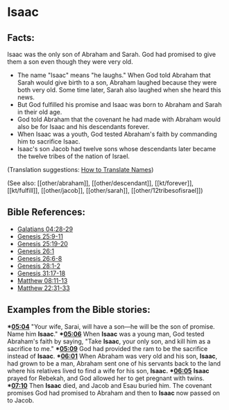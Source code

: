 # Isaac #

## Facts: ##

Isaac was the only son of Abraham and Sarah. God had promised to give them a son even though they were very old.

 * The name "Isaac" means "he laughs." When God told Abraham that Sarah would give birth to a son, Abraham laughed because they were both very old. Some time later, Sarah also laughed when she heard this news.
 * But God fulfilled his promise and Isaac was born to Abraham and Sarah in their old age.
 * God told Abraham that the covenant he had made with Abraham would also be for Isaac and his descendants forever.
 * When Isaac was a youth, God tested Abraham's faith by commanding him to sacrifice Isaac.
 * Isaac's son Jacob had twelve sons whose descendants later became the twelve tribes of the nation of Israel.

(Translation suggestions: [How to Translate Names](en/ta-vol1/translate/man/translate-names))

(See also: [[other/abraham]], [[other/descendant]], [[kt/forever]], [[kt/fulfill]], [[other/jacob]], [[other/sarah]], [[other/12tribesofisrael]])

## Bible References: ##

* [Galatians 04:28-29](en/tn/gal/help/04/28)
* [Genesis 25:9-11](en/tn/gen/help/25/09)
* [Genesis 25:19-20](en/tn/gen/help/25/19)
* [Genesis 26:1](en/tn/gen/help/26/01)
* [Genesis 26:6-8](en/tn/gen/help/26/06)
* [Genesis 28:1-2](en/tn/gen/help/28/01)
* [Genesis 31:17-18](en/tn/gen/help/31/17)
* [Matthew 08:11-13](en/tn/mat/help/08/11)
* [Matthew 22:31-33](en/tn/mat/help/22/31)

## Examples from the Bible stories: ##

  __*[05:04](en/tn/obs/help/05/04)__ "Your wife, Sarai, will have a son—he will be the son of promise. Name him __Isaac__."
  __*[05:06](en/tn/obs/help/05/06)__ When __Isaac__ was a young man, God tested Abraham's faith by saying, "Take __Isaac__, your only son, and kill him as a sacrifice to me."
  __*[05:09](en/tn/obs/help/05/09)__ God had provided the ram to be the sacrifice instead of __Isaac__.
  __*[06:01](en/tn/obs/help/06/01)__ When Abraham was very old and his son, __Isaac__, had grown to be a man, Abraham sent one of his servants back to the land where his relatives lived to find a wife for his son, __Isaac.__ 
  __*[06:05](en/tn/obs/help/06/05)__ __Isaac__ prayed for Rebekah, and God allowed her to get pregnant with twins.
  __*[07:10](en/tn/obs/help/07/10)__ Then __Isaac__ died, and Jacob and Esau buried him. The covenant promises God had promised to Abraham and then to __Isaac__ now passed on to Jacob.